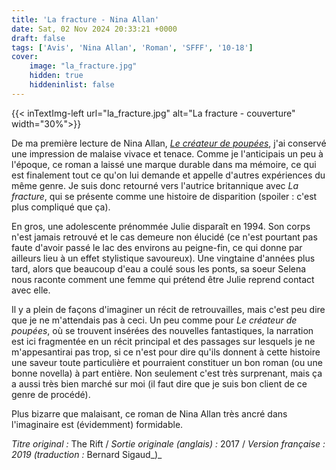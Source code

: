 ```yaml
---
title: 'La fracture - Nina Allan'
date: Sat, 02 Nov 2024 20:33:21 +0000
draft: false
tags: ['Avis', 'Nina Allan', 'Roman', 'SFFF', '10-18']
cover: 
    image: "la_fracture.jpg"
    hidden: true
    hiddeninlist: false
---
```


{{< inTextImg-left url="la_fracture.jpg" alt="La fracture - couverture" width="30%">}} 

De ma première lecture de Nina Allan, _[Le créateur de poupées](/posts/le-createur-de-poupees-nina-allan/)_, j'ai conservé une impression de malaise vivace et tenace. Comme je l'anticipais un peu à l'époque, ce roman a laissé une marque durable dans ma mémoire, ce qui est finalement tout ce qu'on lui demande et appelle d'autres expériences du même genre. Je suis donc retourné vers l'autrice britannique avec _La fracture_, qui se présente comme une histoire de disparition (spoiler : c'est plus compliqué que ça).

En gros, une adolescente prénommée Julie disparaît en 1994. Son corps n'est jamais retrouvé et le cas demeure non élucidé (ce n'est pourtant pas faute d'avoir passé le lac des environs au peigne-fin, ce qui donne par ailleurs lieu à un effet stylistique savoureux). Une vingtaine d'années plus tard, alors que beaucoup d'eau a coulé sous les ponts, sa soeur Selena nous raconte comment une femme qui prétend être Julie reprend contact avec elle.

Il y a plein de façons d'imaginer un récit de retrouvailles, mais c'est peu dire que je ne m'attendais pas à ceci. Un peu comme pour _Le créateur de poupées_, où se trouvent insérées des nouvelles fantastiques, la narration est ici fragmentée en un récit principal et des passages sur lesquels je ne m'appesantirai pas trop, si ce n'est pour dire qu'ils donnent à cette histoire une saveur toute particulière et pourraient constituer un bon roman (ou une bonne novella) à part entière. Non seulement c'est très surprenant, mais ça a aussi très bien marché sur moi (il faut dire que je suis bon client de ce genre de procédé).

Plus bizarre que malaisant, ce roman de Nina Allan très ancré dans l'imaginaire est (évidemment) formidable.

_Titre original :_ The Rift / _Sortie originale (anglais) :_ 2017 / _Version française : 2019 (traduction :_ Bernard Sigaud_)_
